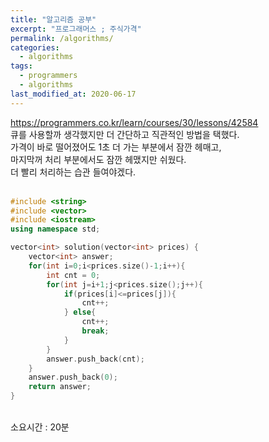 ```yaml
---
title: "알고리즘 공부"
excerpt: "프로그래머스 ; 주식가격"
permalink: /algorithms/
categories:
  - algorithms
tags:
  - programmers
  - algorithms
last_modified_at: 2020-06-17
---
```

<https://programmers.co.kr/learn/courses/30/lessons/42584>
<br>
큐를  사용할까 생각했지만 더 간단하고 직관적인 방법을 택했다.  
가격이 바로 떨어졌어도 1초 더 가는 부분에서 잠깐 헤매고,  
마지막꺼 처리 부분에서도 잠깐 헤맸지만 쉬웠다.   
더 빨리 처리하는 습관 들여야겠다.  
<br>
```cpp
#include <string>
#include <vector>
#include <iostream>
using namespace std;

vector<int> solution(vector<int> prices) {
    vector<int> answer;
    for(int i=0;i<prices.size()-1;i++){
        int cnt = 0;
        for(int j=i+1;j<prices.size();j++){
            if(prices[i]<=prices[j]){
                cnt++;
            } else{
                cnt++;
                break;
            }
        }
        answer.push_back(cnt);
    }
    answer.push_back(0);
    return answer;
}
```  
<br>
소요시간 : 20분
